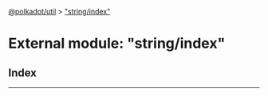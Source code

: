 [@polkadot/util](../README.md) > ["string/index"](../modules/_string_index_.md)

# External module: "string/index"

## Index

---

